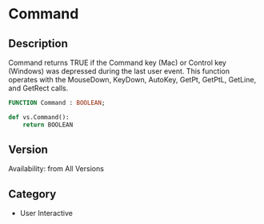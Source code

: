 # Command

## Description
Command returns TRUE if the Command key (Mac) or Control key (Windows) was depressed during the last user event. This function operates with the MouseDown, KeyDown, AutoKey, GetPt, GetPtL, GetLine, and GetRect calls.

```pascal
FUNCTION Command : BOOLEAN;
```

```python
def vs.Command():
    return BOOLEAN
```

## Version
Availability: from All Versions

## Category
* User Interactive

